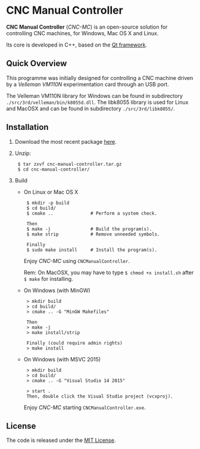 # CNC Manual Controller

**CNC Manual Controller** (*CNC-MC*) is an open-source solution for controlling CNC machines, for Windows, Mac OS X and Linux.

Its core is developed in C++, based on the [Qt framework](https://www.qt.io/ "Qt framework").


## Quick Overview

This programme was initially designed for controlling a CNC machine driven by a *Velleman VM110N* experimentation card through an USB port.

The Velleman VM110N library for Windows can be found in subdirectory `./src/3rd/velleman/bin/k8055d.dll`. The libk8055 library is used for Linux and MacOSX and can be found in subdirectory `./src/3rd/libk8055/`. 


## Installation

1. Download the most recent package
[here](https://github.com/setvisible/cnc-manual-controller/releases "Last Releases").

2. Unzip:

        $ tar zxvf cnc-manual-controller.tar.gz
        $ cd cnc-manual-controller/

3. Build

     - On Linux or Mac OS X

            $ mkdir -p build
            $ cd build/
            $ cmake ..              # Perform a system check.

            Then
            $ make -j               # Build the program(s).
            $ make strip            # Remove unneeded symbols.

            Finally
            $ sudo make install     # Install the program(s).

        Enjoy *CNC-MC* using `CNCManualController`.

        Rem: On MacOSX, you may have to type
        `$ chmod +x install.sh`
        after `$ make` for installing.


     - On Windows (with MinGW)

            > mkdir build
            > cd build/
            > cmake .. -G "MinGW Makefiles"

            Then
            > make -j
            > make install/strip

            Finally (could require admin rights)
            > make install



     - On Windows (with MSVC 2015)

            > mkdir build
            > cd build/
            > cmake .. -G "Visual Studio 14 2015"

            > start .
            Then, double click the Visual Studio project (vcxproj).

        Enjoy *CNC-MC* starting `CNCManualController.exe`.


## License

The code is released under the [MIT License](LICENSE "LICENSE").
